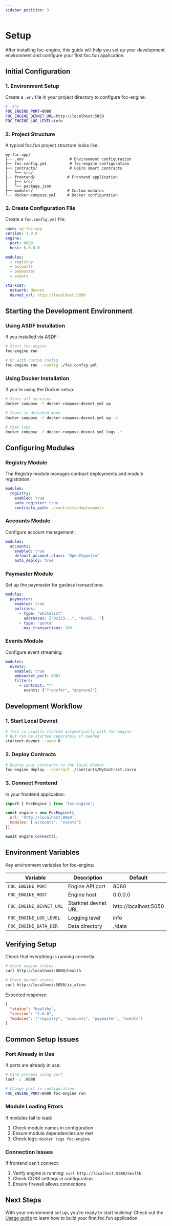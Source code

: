 ```yaml
---
sidebar_position: 3
---
```


# Setup

After installing foc-engine, this guide will help you set up your development environment and configure your first foc.fun application.

## Initial Configuration

### 1. Environment Setup

Create a `.env` file in your project directory to configure foc-engine:

```bash
# .env
FOC_ENGINE_PORT=8080
FOC_ENGINE_DEVNET_URL=http://localhost:5050
FOC_ENGINE_LOG_LEVEL=info
```

### 2. Project Structure

A typical foc.fun project structure looks like:

```
my-foc-app/
├── .env                    # Environment configuration
├── foc.config.yml          # foc-engine configuration
├── contracts/              # Cairo smart contracts
│   └── src/
├── frontend/              # Frontend application
│   ├── src/
│   └── package.json
├── modules/               # Custom modules
└── docker-compose.yml     # Docker configuration
```

### 3. Create Configuration File

Create a `foc.config.yml` file:

```yaml
name: my-foc-app
version: 1.0.0
engine:
  port: 8080
  host: 0.0.0.0

modules:
  - registry
  - accounts
  - paymaster
  - events

starknet:
  network: devnet
  devnet_url: http://localhost:5050
```

## Starting the Development Environment

### Using ASDF Installation

If you installed via ASDF:

```bash
# Start foc-engine
foc-engine run

# Or with custom config
foc-engine run --config ./foc.config.yml
```

### Using Docker Installation

If you're using the Docker setup:

```bash
# Start all services
docker compose -f docker-compose-devnet.yml up

# Start in detached mode
docker compose -f docker-compose-devnet.yml up -d

# View logs
docker compose -f docker-compose-devnet.yml logs -f
```

## Configuring Modules

### Registry Module

The Registry module manages contract deployments and module registration:

```yaml
modules:
  registry:
    enabled: true
    auto_register: true
    contracts_path: ./contracts/deployments
```

### Accounts Module

Configure account management:

```yaml
modules:
  accounts:
    enabled: true
    default_account_class: "OpenZeppelin"
    auto_deploy: true
```

### Paymaster Module

Set up the paymaster for gasless transactions:

```yaml
modules:
  paymaster:
    enabled: true
    policies:
      - type: "whitelist"
        addresses: ["0x123...", "0x456..."]
      - type: "quota"
        max_transactions: 100
```

### Events Module

Configure event streaming:

```yaml
modules:
  events:
    enabled: true
    websocket_port: 8081
    filters:
      - contract: "*"
        events: ["Transfer", "Approval"]
```

## Development Workflow

### 1. Start Local Devnet

```bash
# This is usually started automatically with foc-engine
# But can be started separately if needed
starknet-devnet --seed 0
```

### 2. Deploy Contracts

```bash
# Deploy your contracts to the local devnet
foc-engine deploy --contract ./contracts/MyContract.cairo
```

### 3. Connect Frontend

In your frontend application:

```javascript
import { FocEngine } from 'foc-engine';

const engine = new FocEngine({
  url: 'http://localhost:8080',
  modules: ['accounts', 'events']
});

await engine.connect();
```

## Environment Variables

Key environment variables for foc-engine:

| Variable | Description | Default |
|----------|-------------|---------|
| `FOC_ENGINE_PORT` | Engine API port | 8080 |
| `FOC_ENGINE_HOST` | Engine host | 0.0.0.0 |
| `FOC_ENGINE_DEVNET_URL` | Starknet devnet URL | http://localhost:5050 |
| `FOC_ENGINE_LOG_LEVEL` | Logging level | info |
| `FOC_ENGINE_DATA_DIR` | Data directory | ./data |

## Verifying Setup

Check that everything is running correctly:

```bash
# Check engine status
curl http://localhost:8080/health

# Check devnet status
curl http://localhost:5050/is_alive
```

Expected response:
```json
{
  "status": "healthy",
  "version": "1.0.0",
  "modules": ["registry", "accounts", "paymaster", "events"]
}
```

## Common Setup Issues

### Port Already in Use

If ports are already in use:
```bash
# Find process using port
lsof -i :8080

# Change port in configuration
FOC_ENGINE_PORT=8090 foc-engine run
```

### Module Loading Errors

If modules fail to load:
1. Check module names in configuration
2. Ensure module dependencies are met
3. Check logs: `docker logs foc-engine`

### Connection Issues

If frontend can't connect:
1. Verify engine is running: `curl http://localhost:8080/health`
2. Check CORS settings in configuration
3. Ensure firewall allows connections

## Next Steps

With your environment set up, you're ready to start building! Check out the [Usage guide](./usage) to learn how to build your first foc.fun application.